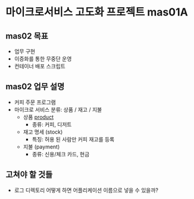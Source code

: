 # 마이크로서비스 고도화 프로젝트 mas01A

## mas02 목표 
- 업무 구현 
- 이증화를 통한 무중단 운영
- 컨테이너 배포 스크립트 

## mas02 업무 설명
- 커피 주문 프로그램
- 마이크로 서비스 분류: 상품 / 재고 / 지불  
  - 상품 [product](./product/README.md)
    - 종류: 커피, 디저트
  - 재고 명세 (stock)
    - 특징: 허용 된 사람만 커피 재고를 등록
  - 지불 (payment)
    - 종류: 신용/체크 카드, 현금  

## 고쳐야 할 것들
- 로그 디렉토리 어떻게 하면 어플리케이션 이름으로 넣을 수 있을까?
